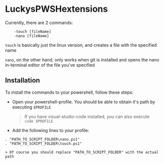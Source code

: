 # LuckysPWSHextensions

Currently, there are 2 commands:
```
	-touch [fileName]
	-nano [fileName]
```

```touch``` is basically just the linux version, and creates a file with the specified name

```nano```, on the other hand, only works when git is installed and opens the nano in-terminal editor of the file you've specified



## Installation
To install the commands to your powershell, follow these steps:
- Open your powershell-profile. You should be able to obtain it's path by executing ```$PROFILE```
	> If you have visual-studio-code installed, you can also execute ```code $PROFILE```
- Add the following lines to your profile:
```
. "PATH_TO_SCRIPT_FOLDER\nano.ps1"
. "PATH_TO_SCRIPT_FOLDER\touch.ps1"
```
	> Of course you should replace "PATH_TO_SCRIPT_FOLDER" with the actual path

